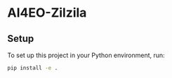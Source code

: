 # AI4EO-Zilzila

## Setup

To set up this project in your Python environment, run:

```bash
pip install -e .
